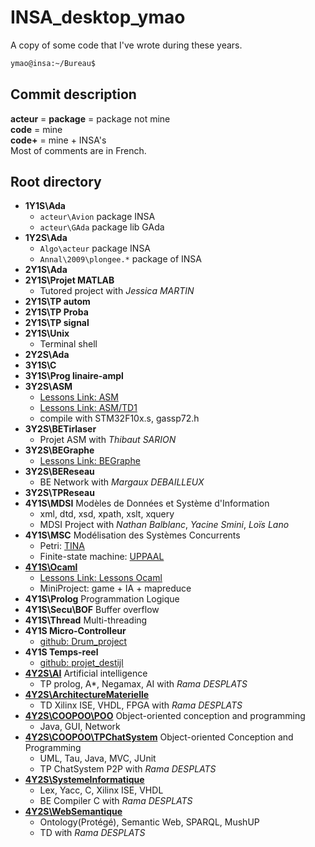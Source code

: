 # INSA_desktop_ymao
A copy of some code that I've wrote during these years.
```sh
ymao@insa:~/Bureau$
```

## Commit description

**acteur** = **package** = package not mine  
**code** = mine  
**code+** = mine + INSA's  
Most of comments are in French.  

## Root directory
- **1Y1S\Ada**
  - `acteur\Avion` package INSA
  - `acteur\GAda` package lib GAda
- **1Y2S\Ada**
  - `Algo\acteur` package INSA
  - `Annal\2009\plongee.*` package of INSA
- **2Y1S\Ada**
- **2Y1S\Projet MATLAB**
  - Tutored project with _Jessica MARTIN_
- **2Y1S\TP autom**
- **2Y1S\TP Proba**
- **2Y1S\TP signal**
- **2Y1S\Unix**
  - Terminal shell
- **2Y2S\Ada**
- **3Y1S\C**
- **3Y1S\Prog linaire-ampl**
- **3Y2S\ASM**
  - [Lessons Link: ASM](http://sourcecode.fr/insa/ASM/)
  - [Lessons Link: ASM/TD1](http://sourcecode.fr/insa/ASM/TD_M1/)
  - compile with STM32F10x.s, gassp72.h
- **3Y2S\BETirlaser**
  - Projet ASM with _Thibaut SARION_
- **3Y2S\BEGraphe**
  - [Lessons Link: BEGraphe](http://wwwdgeinew.insa-toulouse.fr/~lebotlan/NEW/graphes.html)
- **3Y2S\BEReseau**
  - BE Network with _Margaux DEBAILLEUX_
- **3Y2S\TPReseau**
- **4Y1S\MDSI** Modèles de Données et Système d'Information
  - xml, dtd, xsd, xpath, xslt, xquery
  - MDSI Project with _Nathan Balblanc_, _Yacine Smini_, _Loïs Lano_
- **4Y1S\MSC** Modélisation des Systèmes Concurrents
  - Petri: [TINA](http://homepages.laas.fr/francois/POLYS/ENSEIGNEMENT/PN/index.php)
  - Finite-state machine: [UPPAAL](http://homepages.laas.fr/francois/UPPAAL/)
- [**4Y1S\Ocaml**](./4Y1S/Ocaml/MiniProject)
  - [Lessons Link: Lessons Ocaml](http://wwwdgeinew.insa-toulouse.fr/~lebotlan/NEW/ocaml.html)
  - MiniProject: game + IA + mapreduce
- **4Y1S\Prolog** Programmation Logique
- **4Y1S\Secu\BOF** Buffer overflow
- **4Y1S\Thread** Multi-threading
- **4Y1S Micro-Controlleur**
  - [github: Drum_project](https://github.com/voilacti/Drum_project)
- **4Y1S Temps-reel**
  - [github: projet_destijl](https://github.com/quentinleclerc/projet_destijl)
- [**4Y2S\AI**](./4Y2S/AI) Artificial intelligence
  - TP prolog, A\*, Negamax, AI with _Rama DESPLATS_
- [**4Y2S\ArchitectureMaterielle**](./4Y2S/ArchitectureMaterielle)
  - TD Xilinx ISE, VHDL, FPGA with _Rama DESPLATS_
- [**4Y2S\COOPOO\POO**](./4Y2S/COOPOO/POO) Object-oriented conception and programming
  - Java, GUI, Network
- [**4Y2S\COOPOO\TPChatSystem**](./4Y2S/COOPOO/TPChatSystem) Object-oriented Conception and Programming
  - UML, Tau, Java, MVC, JUnit
  - TP ChatSystem P2P with _Rama DESPLATS_
- [**4Y2S\SystemeInformatique**](./4Y2S/SystemeInformatique)
  - Lex, Yacc, C, Xilinx ISE, VHDL
  - BE Compiler C with _Rama DESPLATS_
- [**4Y2S\WebSemantique**](./4Y2S/WebSemantique)
  - Ontology(Protégé), Semantic Web, SPARQL, MushUP
  - TD with _Rama DESPLATS_
